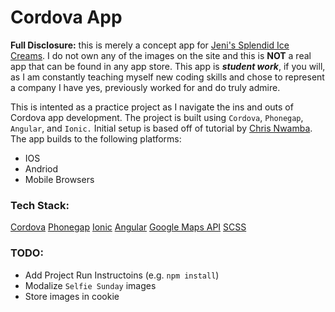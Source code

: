 # Cordova App

**Full Disclosure:** this is merely a concept app for [Jeni's Splendid Ice Creams](https://jenis.com/). I do not own any of the images on the site and this is **NOT** a real app that can be found in any app store. This app is ***student work***, if you will, as I am constantly teaching myself new coding skills and chose to represent a company I have yes, previously worked for and do truly admire.

This is intented as a practice project as I navigate the ins and outs of Cordova app development. The project is built using `Cordova`, `Phonegap`, `Angular`, and `Ionic.` Initial setup is based off of tutorial by [Chris Nwamba](https://scotch.io/tutorials/create-your-first-mobile-app-with-angularjs-and-ionic). The app builds to the following platforms:
* IOS
* Andriod
* Mobile Browsers

### Tech Stack:
[Cordova](https://cordova.apache.org/)
[Phonegap](http://phonegap.com/)
[Ionic](http://ionicframework.com/)
[Angular](https://angularjs.org/)
[Google Maps API](https://developers.google.com/maps/documentation/javascript/reference)
[SCSS](http://sass-lang.com/)

### TODO:
* Add Project Run Instructoins (e.g. `npm install`)
* Modalize `Selfie Sunday` images
* Store images in cookie
